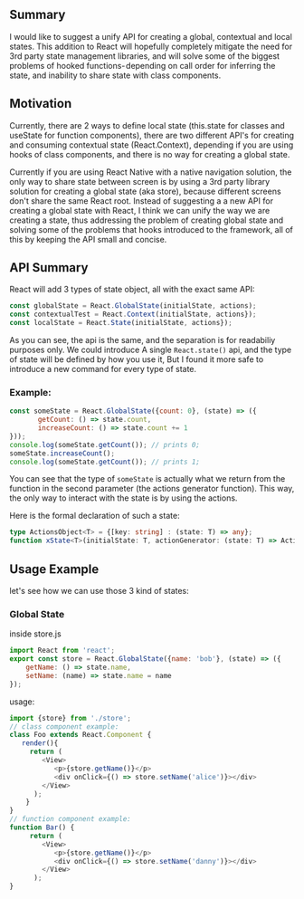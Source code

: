 ## Summary
I would like to suggest a unify API for creating a global, contextual and local states. 
This addition to React will hopefully completely mitigate the need for 3rd party state management libraries, and will solve some of the biggest problems
of hooked functions- depending on call order for inferring the state, and inability to share state with class components.

## Motivation
Currently, there are 2 ways to define local state (this.state for classes and useState for function components), there are two different API's for creating 
and consuming contextual state (React.Context), depending if you are using hooks of class components, and there is no way for creating a global state.

Currently if you are using React Native with a native navigation solution, the only way to share state between screen is by using a 3rd party library solution for creating a global state (aka store), because different screens don't 
share the same React root. Instead of suggesting a a new API for creating a global state with React, I think we can unify the way we are creating a state, 
thus addressing the problem of creating global state and solving some of the problems that hooks introduced to the framework, all of this by keeping the API 
small and concise.

## API Summary 
React will add 3 types of state object, all with the exact same API:

```javascript
const globalState = React.GlobalState(initialState, actions);
const contextualTest = React.Context(initialState, actions});
const localState = React.State(initialState, actions});
```

As you can see, the api is the same, and the separation is for readabiliy purposes only. We could introduce A single `React.state()` api, and the type of state will be
defined by how you use it, But I found it more safe to introduce a new command for every type of state.

### Example:
```javascript
const someState = React.GlobalState({count: 0}, (state) => ({
       getCount: () => state.count,
       increaseCount: () => state.count += 1
}));
console.log(someState.getCount()); // prints 0;
someState.increaseCount();
console.log(someState.getCount()); // prints 1;
```

You can see that the type of `someState` is actually what we return from the function in the second parameter (the actions generator function). This way, the only
way to interact with the state is by using the actions.

Here is the formal declaration of such a state:
```typescript
type ActionsObject<T> = {[key: string] : (state: T) => any};
function xState<T>(initialState: T, actionGenerator: (state: T) => ActionsObject<T>): ReturnType<actionGenerator>;
```

## Usage Example
let's see how we can use those 3 kind of states:

### Global State

inside store.js
```javascript
import React from 'react';
export const store = React.GlobalState({name: 'bob'}, (state) => ({
    getName: () => state.name,
    setName: (name) => state.name = name
});
```
usage: 
```javascript
import {store} from './store';
// class component example:
class Foo extends React.Component {
   render(){
     return (
        <View>
           <p>{store.getName()}</p>
           <div onClick={() => store.setName('alice')}></div>
        </View> 
      );
    }
}
// function component example:
function Bar() {
     return (
        <View>
           <p>{store.getName()}</p>
           <div onClick={() => store.setName('danny')}></div>
        </View> 
      );
}

```
